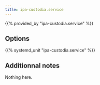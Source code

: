 ```yaml
---
title: ipa-custodia.service
---
```


{{% provided_by "ipa-custodia.service" %}}

## Options

{{% systemd_unit "ipa-custodia.service" %}}

## Additionnal notes

Nothing here.